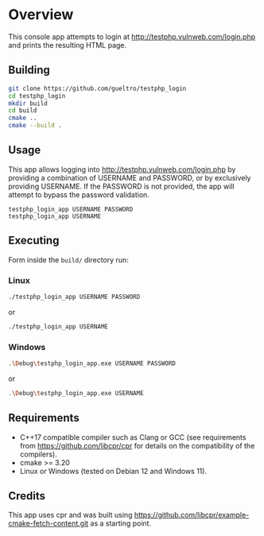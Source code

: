 # Overview
This console app attempts to login at http://testphp.vulnweb.com/login.php and prints the resulting HTML page.

## Building

```bash
git clone https://github.com/gueltro/testphp_login
cd testphp_login
mkdir build
cd build
cmake ..
cmake --build .
```

## Usage

This app allows logging into http://testphp.vulnweb.com/login.php by providing a combination of USERNAME and PASSWORD, or by exclusively providing USERNAME.
If the PASSWORD is not provided, the app will attempt to bypass the password validation.

```
testphp_login_app USERNAME PASSWORD
testphp_login_app USERNAME
```

## Executing

Form inside the `build/` directory run:

### Linux

```bash
./testphp_login_app USERNAME PASSWORD
```

or 

```bash
./testphp_login_app USERNAME
```

### Windows

```bash
.\Debug\testphp_login_app.exe USERNAME PASSWORD
```

or

```bash
.\Debug\testphp_login_app.exe USERNAME
```

## Requirements
- C++17 compatible compiler such as Clang or GCC (see requirements from https://github.com/libcpr/cpr for details on the compatibility of the compilers).
- cmake >= 3.20
- Linux or Windows (tested on Debian 12 and Windows 11).

## Credits
This app uses cpr and was built using https://github.com/libcpr/example-cmake-fetch-content.git as a starting point.

